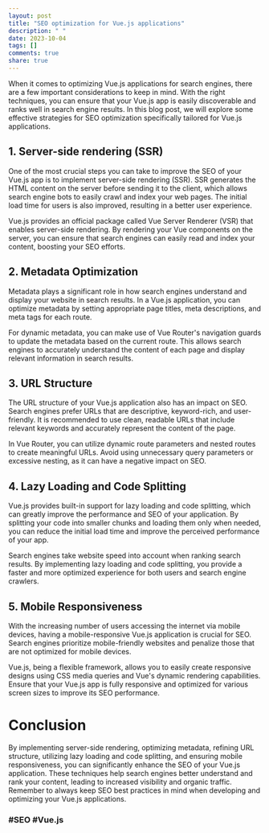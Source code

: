 ```yaml
---
layout: post
title: "SEO optimization for Vue.js applications"
description: " "
date: 2023-10-04
tags: []
comments: true
share: true
---
```


When it comes to optimizing Vue.js applications for search engines, there are a few important considerations to keep in mind. With the right techniques, you can ensure that your Vue.js app is easily discoverable and ranks well in search engine results. In this blog post, we will explore some effective strategies for SEO optimization specifically tailored for Vue.js applications.

## 1. Server-side rendering (SSR)

One of the most crucial steps you can take to improve the SEO of your Vue.js app is to implement server-side rendering (SSR). SSR generates the HTML content on the server before sending it to the client, which allows search engine bots to easily crawl and index your web pages. The initial load time for users is also improved, resulting in a better user experience.

Vue.js provides an official package called Vue Server Renderer (VSR) that enables server-side rendering. By rendering your Vue components on the server, you can ensure that search engines can easily read and index your content, boosting your SEO efforts.

## 2. Metadata Optimization

Metadata plays a significant role in how search engines understand and display your website in search results. In a Vue.js application, you can optimize metadata by setting appropriate page titles, meta descriptions, and meta tags for each route.

For dynamic metadata, you can make use of Vue Router's navigation guards to update the metadata based on the current route. This allows search engines to accurately understand the content of each page and display relevant information in search results.

## 3. URL Structure

The URL structure of your Vue.js application also has an impact on SEO. Search engines prefer URLs that are descriptive, keyword-rich, and user-friendly. It is recommended to use clean, readable URLs that include relevant keywords and accurately represent the content of the page.

In Vue Router, you can utilize dynamic route parameters and nested routes to create meaningful URLs. Avoid using unnecessary query parameters or excessive nesting, as it can have a negative impact on SEO.

## 4. Lazy Loading and Code Splitting

Vue.js provides built-in support for lazy loading and code splitting, which can greatly improve the performance and SEO of your application. By splitting your code into smaller chunks and loading them only when needed, you can reduce the initial load time and improve the perceived performance of your app.

Search engines take website speed into account when ranking search results. By implementing lazy loading and code splitting, you provide a faster and more optimized experience for both users and search engine crawlers.

## 5. Mobile Responsiveness

With the increasing number of users accessing the internet via mobile devices, having a mobile-responsive Vue.js application is crucial for SEO. Search engines prioritize mobile-friendly websites and penalize those that are not optimized for mobile devices.

Vue.js, being a flexible framework, allows you to easily create responsive designs using CSS media queries and Vue's dynamic rendering capabilities. Ensure that your Vue.js app is fully responsive and optimized for various screen sizes to improve its SEO performance.

# Conclusion

By implementing server-side rendering, optimizing metadata, refining URL structure, utilizing lazy loading and code splitting, and ensuring mobile responsiveness, you can significantly enhance the SEO of your Vue.js application. These techniques help search engines better understand and rank your content, leading to increased visibility and organic traffic. Remember to always keep SEO best practices in mind when developing and optimizing your Vue.js applications.

### #SEO #Vue.js